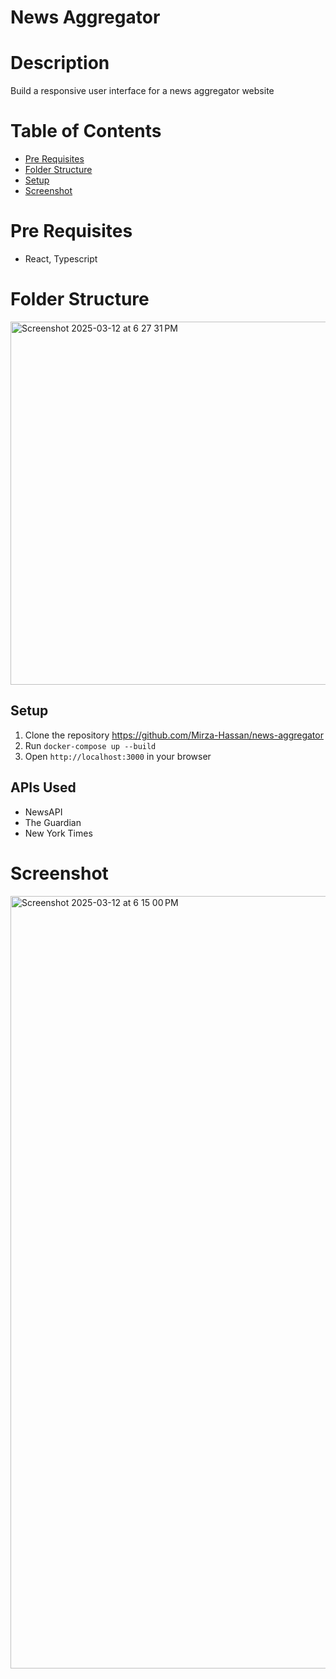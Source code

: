 # News Aggregator

# Description
Build a responsive user interface for a news aggregator website

# Table of Contents

- [Pre Requisites](#pre-requisites)
- [Folder Structure](#folder-structure)
- [Setup](#setup)
- [Screenshot](#screenshot)

# Pre Requisites

- React, Typescript

# Folder Structure
<img width="581" alt="Screenshot 2025-03-12 at 6 27 31 PM" src="https://github.com/user-attachments/assets/294a64b2-7e06-4a80-a842-a4ed6fc040c0" />

## Setup
1. Clone the repository https://github.com/Mirza-Hassan/news-aggregator
2. Run `docker-compose up --build`
3. Open `http://localhost:3000` in your browser

## APIs Used
- NewsAPI
- The Guardian
- New York Times
  
# Screenshot

<img width="1236" alt="Screenshot 2025-03-12 at 6 15 00 PM" src="https://github.com/user-attachments/assets/8a2a3da3-5031-41c4-ae8f-23f7a671fcea" />

